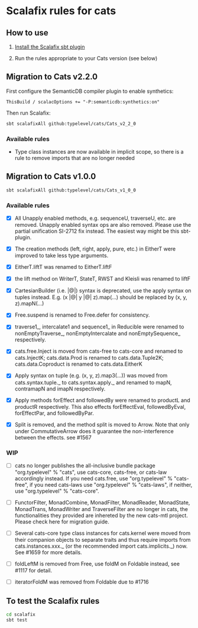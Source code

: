 # Scalafix rules for cats

## How to use

1. [Install the Scalafix sbt plugin](https://scalacenter.github.io/scalafix/docs/users/installation)

2. Run the rules appropriate to your Cats version (see below)

## Migration to Cats v2.2.0

First configure the SemanticDB compiler plugin to enable synthetics:

```
ThisBuild / scalacOptions += "-P:semanticdb:synthetics:on"
```

Then run Scalafix:

```sh
sbt scalafixAll github:typelevel/cats/Cats_v2_2_0
```

### Available rules

- Type class instances are now available in implicit scope, so there is a rule to
  remove imports that are no longer needed

## Migration to Cats v1.0.0

```sh
sbt scalafixAll github:typelevel/cats/Cats_v1_0_0
```

### Available rules

- [x] All Unapply enabled methods, e.g. sequenceU, traverseU, etc. are removed. Unapply enabled syntax ops are also removed. Please use the partial unification SI-2712 fix instead. The easiest way might be this sbt-plugin.

- [x] The creation methods (left, right, apply, pure, etc.) in EitherT were improved to take less type arguments.

- [x] EitherT.liftT was renamed to EitherT.liftF

- [x] the lift method on WriterT, StateT, RWST and Kleisli was renamed to liftF

- [x] CartesianBuilder (i.e. |@|) syntax is deprecated, use the apply syntax on tuples instead. E.g. (x |@| y |@| z).map(...) should be replaced by (x, y, z).mapN(...)

- [x] Free.suspend is renamed to Free.defer for consistency.

- [x] traverse1_, intercalate1 and sequence1_ in Reducible were renamed to nonEmptyTraverse_, nonEmptyIntercalate and nonEmptySequence_ respectively.

- [x] cats.free.Inject is moved from cats-free to cats-core and renamed to cats.InjectK; cats.data.Prod is renamed to cats.data.Tuple2K; cats.data.Coproduct is renamed to cats.data.EitherK

- [x] Apply syntax on tuple (e.g. (x, y, z).map3(...)) was moved from cats.syntax.tuple._ to cats.syntax.apply._ and renamed to mapN, contramapN and imapN respectively.

- [x] Apply methods forEffect and followedBy were renamed to productL and productR respectively.  This also effects forEffectEval, followedByEval, forEffectPar, and followedByPar.

- [x] Split is removed, and the method split is moved to Arrow. Note that only under CommutativeArrow does it guarantee the non-interference between the effects. see #1567

### WIP

- [ ] cats no longer publishes the all-inclusive bundle package "org.typelevel" % "cats", use cats-core, cats-free, or cats-law accordingly instead. If you need cats.free, use "org.typelevel" % "cats-free", if you need cats-laws use "org.typelevel" % "cats-laws", if neither, use "org.typelevel" % "cats-core".

- [ ] FunctorFilter, MonadCombine, MonadFilter, MonadReader, MonadState, MonadTrans, MonadWriter and TraverseFilter are no longer in cats, the functionalities they provided are inhereted by the new cats-mtl project. Please check here for migration guide.

- [ ] Several cats-core type class instances for cats.kernel were moved from their companion objects to separate traits and thus require imports from cats.instances.xxx._ (or the recommended import cats.implicits._) now. See #1659 for more details.

- [ ] foldLeftM is removed from Free, use foldM on Foldable instead, see #1117 for detail.

- [ ] iteratorFoldM was removed from Foldable due to #1716


## To test the Scalafix rules

```bash
cd scalafix
sbt test
```
